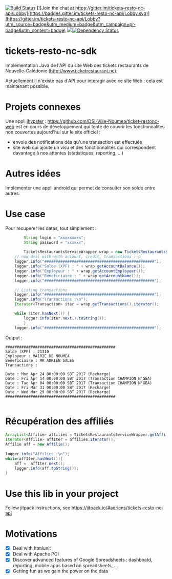 [![Build Status](https://travis-ci.org/adriens/tickets-resto-nc.svg?branch=master)](https://travis-ci.org/adriens/tickets-resto-nc) [![Join the chat at https://gitter.im/tickets-resto-nc-api/Lobby](https://badges.gitter.im/tickets-resto-nc-api/Lobby.svg)](https://gitter.im/tickets-resto-nc-api/Lobby?utm_source=badge&utm_medium=badge&utm_campaign=pr-badge&utm_content=badge) [![](https://jitpack.io/v/adriens/tickets-resto-nc-api.svg)](https://jitpack.io/#adriens/tickets-resto-nc-api)[![Dependency Status](https://beta.gemnasium.com/badges/github.com/adriens/tickets-resto-nc-sdk.svg)](https://beta.gemnasium.com/projects/github.com/adriens/tickets-resto-nc-sdk)

# tickets-resto-nc-sdk


Implémentation Java de l'API du site Web des tickets restaurants de
Nouvelle-Calédonie (http://www.ticketrestaurant.nc).

Actuellement il n'existe pas d'API pour interagir avec ce sîte Web : cela
est maintenant possible.

# Projets connexes

Une appli [jhypster](https://jhipster.github.io/) : https://github.com/DSI-Ville-Noumea/ticket-restonc-web
est en cours de développement qui tente de couvrir les fonctionnalités non
couvertes aujourd'hui sur le site officiel :

- envoie des notifications dès qu'une transaction est effectuée
- site web qui ajoute un visu et des fonctionnalités qui correspondent davantage à nos attentes (statistiques, reporting, ...)

# Autres idées

Implémenter une appli android qui permet de consulter son solde entre autres.

# Use case

Pour recuperer les datas, tout simplement :

```java
        String login = "xxxxxxxxx";
        String password = "xxxxxx";
           
        TicketsRestaurantsServiceWrapper wrap = new TicketsRestaurantsServiceWrapper(login, password, ServiceType.BOTH);
	// now deal with with account, credit, transactions ;-p
	logger.info("################################################");
	logger.info("Solde (XPF) : " + wrap.getAccountBalance());
	logger.info("Employeur : " + wrap.getAccountEmployeer());
	logger.info("Beneficiaire : " + wrap.getAccountName());
	logger.info("################################################");

	// Listing transactions
	logger.info("################################################");
	logger.info("Transactions :\n");
	Iterator<Transaction> iter = wrap.getTransactions().iterator();

	while (iter.hasNext()) {
	    logger.info(iter.next().toString());
        }
	logger.info("################################################");
```

Output :

```
################################################
Solde (XPF) : 21310
Employeur : MAIRIE DE NOUMEA
Beneficiaire : MR ADRIEN SALES
Transactions :

Date : Mon Apr 24 00:00:00 SBT 2017 (Recharge)
Date : Fri Apr 14 00:00:00 SBT 2017 (Transaction CHAMPION N'GEA)
Date : Tue Apr 04 00:00:00 SBT 2017 (Transaction CHAMPION N'GEA)
Date : Fri Mar 31 00:00:00 SBT 2017 (Recharge)
Date : Wed Mar 29 00:00:00 SBT 2017 (Recharge)
################################################


```

# Récupération des affiliés

```java
ArrayList<Affilie> affilies = TicketsRestaurantsServiceWrapper.getAffilies();
Iterator<Affilie> affIter = affilies.iterator();
Affilie aff = new Affilie();
            
logger.info("Affilies :\n");
while(affIter.hasNext()){
    aff =  affIter.next();
    logger.info(aff.toString());
}
```
# Use this lib in your project

Follow jitpack instructions, see https://jitpack.io/#adriens/tickets-resto-nc-api

# Motivations

- [x] Deal with htmlunit
- [x] Deal with Apache POI
- [x] Discover advanced features of Google Spreadsheets : dashboatd, reporting, mobile apps based on spreadsheets, ...
- [x] Getting fun as we gain the power on the data
